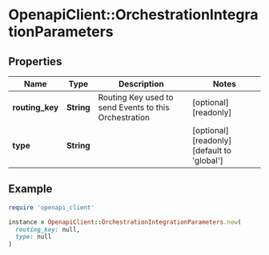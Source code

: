 # OpenapiClient::OrchestrationIntegrationParameters

## Properties

| Name | Type | Description | Notes |
| ---- | ---- | ----------- | ----- |
| **routing_key** | **String** | Routing Key used to send Events to this Orchestration | [optional][readonly] |
| **type** | **String** |  | [optional][readonly][default to &#39;global&#39;] |

## Example

```ruby
require 'openapi_client'

instance = OpenapiClient::OrchestrationIntegrationParameters.new(
  routing_key: null,
  type: null
)
```

